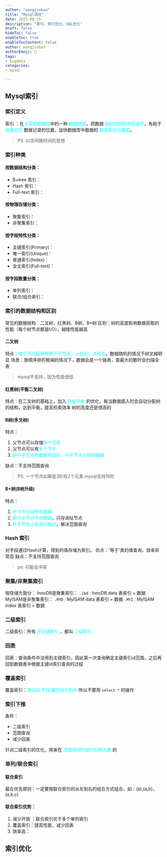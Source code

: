 ```yaml
---
author: "wangjinbao"
title: "Mysql调优"
date: 2022-08-25
description: "索引、索引优化、SQL优化"
draft: false
hideToc: false
enableToc: true
enableTocContent: false
author: wangjinbao
authorEmoji: 👻
tags:
- bigdata
categories:
- mysql

---
```


## Mysql索引
### 索引定义 
索引 ：在<font color='cyan'>关系型数据库</font>中的一种 <font color='cyan'>数据结构</font>，把数据 <font color='cyan'>提前规则排序和组织</font>，有助于 <font color='cyan'>快速定位</font> 数据记录的位置，加快数据库中数据的 <font color='cyan'>查询和访问速度</font>。
>PS :以空间换时间的思想

### 索引种类
#### 按数据结构分类：
+ B+tree 索引：
+ Hash 索引：
+ Full-text 索引：

#### 按物理存储分类：
+ 聚集索引：
+ 非聚集索引：

#### 按字段特性分类：
+ 主键索引(Primary)：
+ 唯一索引(Unique)：
+ 普通索引(Index)：
+ 全文索引(Full-text)：

#### 按字段数量分类：
+ 单列索引：
+ 联合/组合索引：

### 索引的数据结构和区别
常见的数据结构：二叉树、红黑树、B树、B+树
区别：树的高度影响数据获取的性能（每个树节点都是I/O），越矮性能越高
#### 二叉树
特点：<font color='cyan'>每个节点最多有两个子节点，小在左，大在右</font>，数据随机的情况下树叉越明显 
场景：按顺序排的极端的情况下，数据会是一个链表，查最大的数时会扫描全表
> mysql不支持，因为性能很低



#### 红黑树(平衡二叉树)
特点：在二叉树的基础上，加入 <font color='cyan'>自旋平衡</font> 的优化，每当数据插入时会自动分配树的结构，达到平衡，提高检索效率
树的高度还是很高的
#### B树(多叉树)
特点：
1. 父节点可以存储<font color='cyan'>多个元素</font>
2. 父节点可以有<font color='cyan'>多个节点</font> 
3. <font color='cyan'>非叶子节点存数据和指针，叶子节点只存储数据</font>
   
缺点：不支持范围查询
>PS: 一个节点如果是3阶存2个元素
> mysql支持16阶

#### B+树(B树升级)
特点：
1. <font color='cyan'>叶子节点存所有数据</font>
2. <font color='cyan'>非叶子节点不存数据</font>，只存询址节点
3. <font color='cyan'>叶子节点上有双向指针</font>，解决范围查询


### Hash 索引
对字段通过Hash计算，得到的值存储为索引。
优点：'等于'类的值查询，效率非常高
缺点：不支持范围查询
>ps: 可能会冲突


### 聚集/非聚集索引
按存储方面分：
InnoDB是聚集索引：
`.ibd` : InnoDB data 表索引 + 数据
MyISAM是非聚集索引：
`.MYD` : MyISAM data 表索引 + 数据
`.MYI` : MyISAM index 表索引 + 数据


### 二级索引
二级索引：所有 <font color='cyan'>非主键索引</font> ，都叫 <font color='cyan'>二级索引</font>

### 回表
回表：查询条件中没用到主键索引，因此第一次查询确定主键索引id范围，之后再回到数据表中根据主键id索引查询的过程

### 覆盖索引
覆盖索引：<font color='cyan'>查询的 字段 都在索引列中</font>
所以不要用 `select *` 的操作

### 索引下推
条件：
+ 二级索引
+ 范围查询
+ 减少回表

针对二级索引的优化，用来在 <font color='cyan'>范围查询时减少回表次数</font> 的

### 单列/联合索引
#### 联合索引
最左优先原则：一定要按联合索引的从左到右的组合方式组合，如：(a),(a,b)，(a,b,c)
#### 联合索引优势：
1. 减少开销 ：联合索引优于多个单列索引
2. 覆盖索引：提高性能，减少回表
3. 效率高：

## 索引优化